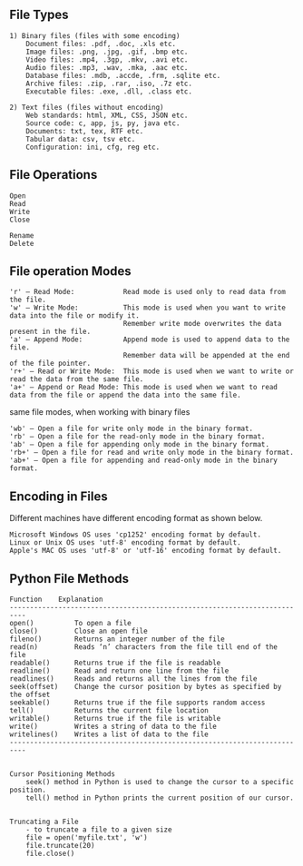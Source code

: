 ## File Types

    1) Binary files (files with some encoding)
        Document files: .pdf, .doc, .xls etc.
        Image files: .png, .jpg, .gif, .bmp etc.
        Video files: .mp4, .3gp, .mkv, .avi etc.
        Audio files: .mp3, .wav, .mka, .aac etc.
        Database files: .mdb, .accde, .frm, .sqlite etc.
        Archive files: .zip, .rar, .iso, .7z etc.
        Executable files: .exe, .dll, .class etc.

    2) Text files (files without encoding)
        Web standards: html, XML, CSS, JSON etc.
        Source code: c, app, js, py, java etc.
        Documents: txt, tex, RTF etc.
        Tabular data: csv, tsv etc.
        Configuration: ini, cfg, reg etc.

## File Operations

    Open
    Read
    Write
    Close

    Rename
    Delete

## File operation Modes

    'r' – Read Mode:            Read mode is used only to read data from the file.
    'w' – Write Mode:           This mode is used when you want to write data into the file or modify it.
                                Remember write mode overwrites the data present in the file.
    'a' – Append Mode:          Append mode is used to append data to the file.
                                Remember data will be appended at the end of the file pointer.
    'r+' – Read or Write Mode:  This mode is used when we want to write or read the data from the same file.
    'a+' – Append or Read Mode: This mode is used when we want to read data from the file or append the data into the same file.

same file modes, when working with binary files

    'wb' – Open a file for write only mode in the binary format.
    'rb' – Open a file for the read-only mode in the binary format.
    'ab' – Open a file for appending only mode in the binary format.
    'rb+' – Open a file for read and write only mode in the binary format.
    'ab+' – Open a file for appending and read-only mode in the binary format.

## Encoding in Files

Different machines have different encoding format as shown below.

    Microsoft Windows OS uses 'cp1252' encoding format by default.
    Linux or Unix OS uses 'utf-8' encoding format by default.
    Apple's MAC OS uses 'utf-8' or 'utf-16' encoding format by default.

## Python File Methods

    Function	Explanation
    --------------------------------------------------------------------------
    open()	        To open a file
    close()	        Close an open file
    fileno()	    Returns an integer number of the file
    read(n)	        Reads ‘n’ characters from the file till end of the file
    readable()	    Returns true if the file is readable
    readline()	    Read and return one line from the file
    readlines()	    Reads and returns all the lines from the file
    seek(offset)	Change the cursor position by bytes as specified by the offset
    seekable()	    Returns true if the file supports random access
    tell()	        Returns the current file location
    writable()	    Returns true if the file is writable
    write()	        Writes a string of data to the file
    writelines()	Writes a list of data to the file
    --------------------------------------------------------------------------


    Cursor Positioning Methods
    	seek() method in Python is used to change the cursor to a specific position.
    	tell() method in Python prints the current position of our cursor.


    Truncating a File
    	- to truncate a file to a given size
    	file = open('myfile.txt', 'w')
    	file.truncate(20)
    	file.close()